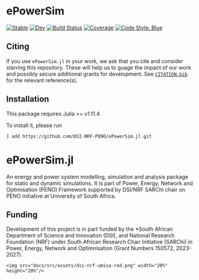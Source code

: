# ePowerSim
[![Stable](https://img.shields.io/badge/docs-stable-blue.svg)](https://DSI-NRF-PENO.github.io/ePowerSim.jl/stable/) 
[![Dev](https://img.shields.io/badge/docs-dev-blue.svg)](https://DSI-NRF-PENO.github.io/ePowerSim.jl/dev/) 
[![Build
Status](https://github.com/DSI-NRF-PENO/ePowerSim.jl/actions/workflows/CI.yml/badge.svg?branch=main)](https://github.com/DSI-NRF-PENO/ePowerSim.jl/actions/workflows/CI.yml?query=branch%3Amain) 
[![Coverage](https://codecov.io/gh/DSI-NRF-PENO/ePowerSim.jl/branch/main/graph/badge.svg)](https://codecov.io/gh/DSI-NRF-PENO/ePowerSim.jl) 
[![Code Style: Blue](https://img.shields.io/badge/code%20style-blue-4495d1.svg)](https://github.com/invenia/BlueStyle)

## Citing

If you use `ePowerSim.jl` in your work, we ask that you cite and
consider starring this repository. These will help us to guage the impact of our work and possibly secure additional grants for development.  See [`CITATION.bib`](CITATION.bib) for the relevant reference(s).

## Installation

This package requires Julia >= v1.11.4 

To install it, please run

`] add https://github.com/DSI-NRF-PENO/ePowerSim.jl.git`

# ePowerSim.jl
An energy and power system modelling, simulation and analysis package
for static and dynamic simulations. It is part of Power, Energy,
Network and Optimisation (PENO) Framework supported by DSI/NRF SARChi
chair on PENO initiative at University of South Africa.

## Funding
Development of this project is in part funded by the *South African
Department of Science and Innovation (DSI), and National Research
Foundation (NRF) under  South African Research Chair Initiative
(SARChi) in Power, Energy, Network and Optimnisation  (Grant Numbers 150572, 2023-2027).

```@raw html
<img src="docs/src/assets/dsi-nrf-umisa-red.png" width="20%" height="20%"/>
```
